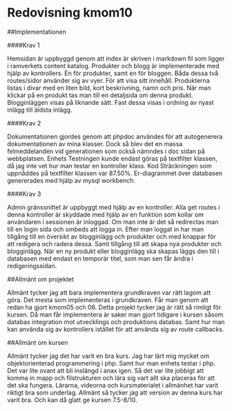 ---
---
Redovisning kmom10
=========================

##Implementationen

####Krav 1

Hemsidan är uppbyggd genom att index är skriven i markdown fil som ligger i ramverkets content katalog. Produkter och blogg är implementerade med hjälp av kontrollers. En för
produkter, samt en för bloggen. Båda dessa två routes/sidor använder sig av vyer. För att visa sitt innehåll. Produkterna listas i divar med en liten bild, kort beskrivning,
namn och pris. När man klickar på en produkt tas man till en detaljsida om denna produkt. Blogginläggen visas på liknande sätt. Fast dessa visas i ordning av nyast inlägg till
äldsta inlägg.

####Krav 2

Dokumentationen gjordes genom att phpdoc användes för att autogenerera dokumentationen av mina klasser. Dock så blev det en massa felmeddelanden vid generationen som också
nämndes i doc sidan på webbplatsen. Enhets Testningen kunde endast göras på textfilter klassen, då jag inte vet hur man testar en kontroller klass. Kod Sträckningen som
uppnåddes på textfilter klassen var 87.50%.  Er-diagrammet över databasen genererades med hjälp av mysql workbench.

####Krav 3

Admin gränssnittet är uppbyggt med hjälp av en kontroller. Alla get routes i denna kontroller är skyddade med hjälp av en funktion som kollar om användaren i sessionen är
inloggad. Om man inte är det så redirectas man till en login sida och ombeds att logga in. Efter man loggat in har man tillgång till en översikt av blogginlägg och produkter
och med knappar för att redigera och radera dessa. Samt tillgång till att skapa nya produkter och blogginlägg. När en ny produkt eller blogginlägg ska skapas läggs den till i
databasen med endast en temporär titel, som man sen får ändra i redigeringssidan.

##Allmänt om projektet

Allmänt tycker jag att bara implementera grundkraven var rätt lagom att göra. Det mesta som implementeras i grundkraven. Får man genom att redan ha gjort kmom05 och 06. Detta
projekt tycker jag är rätt så rimligt för kursen. Då man får implementera är saker man gjort tidigare i kursen såsom databas integration mot utvecklings och produktions
databas. Samt hur man kan använda sig av kontrollers istället för att använda sig av route callbacks.

##Allmänt om kursen

Allmänt tycker jag det har varit en bra kurs. Jag har lärt mig mycket om objektorienterad programmering i php. Samt hur man enhets testar i php. Det var lite ovant att bli
inslängd i anax igen. Så det var lite jobbigt att komma in mapp och filstrukturen och lära sig vart allt ska placeras för att det ska fungera. Lärarna, videorna och
kursmaterialet i allmänhet  har varit riktigt bra som underlag.  Allmänt så tycker jag att version av denna kurs har varit bra. Och kan då glatt ge kursen 7.5-8/10.

